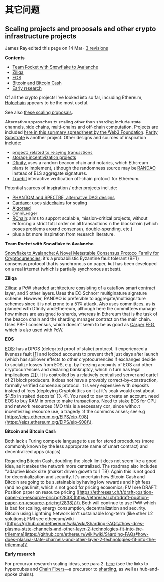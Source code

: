 # 其它问题

## Scaling projects and proposals and other crypto infrastructure projects

James Ray edited this page on 14 Mar · [3 revisions](https://github.com/ethereum/wiki/wiki/Scaling-projects-and-proposals-and-other-crypto-infrastructure-projects/_history)

**Contents**

* [Team Rocket with Snowflake to Avalanche](https://github.com/ethereum/wiki/wiki/Scaling-projects-and-proposals-and-other-crypto-infrastructure-projects#team-rocket-with-snowflake-to-avalanche)
* [Ziliqa](https://github.com/ethereum/wiki/wiki/Scaling-projects-and-proposals-and-other-crypto-infrastructure-projects#ziliqa)
* [EOS](https://github.com/ethereum/wiki/wiki/Scaling-projects-and-proposals-and-other-crypto-infrastructure-projects#eos)
* [Bitcoin and Bitcoin Cash](https://github.com/ethereum/wiki/wiki/Scaling-projects-and-proposals-and-other-crypto-infrastructure-projects#bitcoin-and-bitcoin-cash)
* [Early research](https://github.com/ethereum/wiki/wiki/Scaling-projects-and-proposals-and-other-crypto-infrastructure-projects#early-research)

Of all the crypto projects I've looked into so far, including Ethereum, [Holochain](https://holochain.org/) appears to be the most useful.

See also [these scaling proposals](https://github.com/jpitts/eth-community-discussions/blob/master/proposals-to-scale.md).

Alternative approaches to scaling other than sharding include state channels, side chains, multi-chains and off-chain computation. Projects are included [here in this summary spreadsheet by the Web3 Foundation](https://docs.google.com/spreadsheets/d/1BQ0bK_LhSQvxtvXryVoIcmxeKMuVJCq6oD0aS5_hpC8). [Parity Substrate](https://www.reddit.com/r/ethereum/comments/8dgoup/parity_substrate/) is another project. Other designs and sources of inspiration include:

* [projects related to relaying transactions](https://github.com/ethereum/wiki/wiki/Relay-projects)
* [storage incentivization projects](https://github.com/ethereum/wiki/wiki/Storage-projects)
* [Dfinity](https://www.dfinity.org/pdf-viewer/pdfs/viewer?file=../library/dfinity-consensus.pdf), uses a random beacon chain and notaries, which Ethereum plans to implement, although the randomness source may be [RANDAO](https://github.com/ethereum/research/blob/master/sharding_fork_choice_poc/beacon_chain_node.py) instead of BLS aggregate signatures.
* [Truebit](https://truebit.io/) interactive verification off-chain protocol for Ethereum.

Potential sources of inspiration / other projects include:

* [PHANTOM and SPECTRE, alternative DAG designs](https://ethresear.ch/t/phantom-and-spectre-by-a-zohar-and-y-sompolinsky/1888)
* [Cardano](https://cardanodocs.com/introduction/): uses [sidechains](https://www.blockstream.com/sidechains.pdf) for scaling
* [Algorand](https://www.algorand.com/whitepapers/)
* [OmniLedger](https://eprint.iacr.org/2017/406.pdf)
* [RChain](http://architecture-docs.readthedocs.io/introduction/motivation.html): aims to support scalable, mission-critical projects, without enforcing a strict total order on all transactions in the blockchain \(which poses problems around consensus, double-spending, etc.\)
* plus a lot more inspiration from research literature.

**Team Rocket with Snowflake to Avalanche**

[Snowflake to Avalanche: A Novel Metastable Consensus Protocol Family for Cryptocurrencies](https://ipfs.io/ipfs/QmUy4jh5mGNZvLkjies1RWM4YuvJh5o2FYopNPVYwrRVGV): it's a probabilistic Byzantine fault tolerant \(BFT\) consensus protocol that is synchronous on paper, but has been developed on a real internet \(which is partially synchronous at best\).

**Ziliqa**

[Ziliqa](https://docs.zilliqa.com/whitepaper.pdf): a PoW sharded architecture consisting of a dataflow smart contract layer, and 5 other layers. Uses the EC-Schnorr multiginature signature scheme. However, RANDAO is preferable to aggregate/multisignature schemes since it is not prone to a 51% attack. Also uses committees, as is planned with Dfinity and Ethereum, although here the committees manage how miners are assigned to shards, whereas in Ethereum that is the task of the beacon chain and the sharding manager contract on the main chain. Uses PBFT consensus, which doesn't seem to be as good as [Casper](https://github.com/ethereum/wiki/wiki/Casper-Proof-of-Stake-compendium) [FFG](https://eips.ethereum.org/EIPS/eip-1011), which is also used with PoW.

**EOS**

[EOS](https://eos.io/): has a DPOS \(delegated proof of stake\) protocol. It experienced a liveness fault [\[1\]](https://www.coindesk.com/cold-reception-crypto-reacted-eos-blockchain-freeze/) and locked accounts to prevent theft just days after launch \(which has spillover effects to other cryptocurrencies if exchanges decide to socialize losses from EOS, e.g. by freezing accounts of EOS and other cryptocurrencies and declaring bankruptcy, which in turn has legal implications [\[2\]](https://www.coindesk.com/eos-locked-7-accounts-implications-everyone-crypto/)\). It is controlled by a relatively centralised server and cartel of 21 block producers. It does not have a provably correct-by-construction, formally verified consensus protocol. It is very expensive with deposits instead of fees \(deploying Cryptokitties on it at it's peak would cost about $1.5b in staked deposits\) \[[3](https://ethresear.ch/t/against-replacing-transaction-fees-with-deposits/940/3), [4](https://ethresear.ch/t/against-replacing-transaction-fees-with-deposits/940?u=jamesray1)\]. You need to pay to create an account, need EOS to buy RAM in order to make transactions. Need to stake EOS for CPU and network resources \(IMO this is a necessary con, since without incentivizing resource use, a tragedy of the commons arises; see e.g [https://eips.ethereum.org/EIPS/eip-908](https://eips.ethereum.org/EIPS/eip-908)\).

**Bitcoin and Bitcoin Cash**

Both lack a Turing complete language to use for stored procedures \(more commonly known by the less appropriate name of smart contract\) and decentralised apps \(dapps\)

Regarding Bitcoin Cash, doubling the block limit does not seem like a good idea, as it makes the network more centralized. The roadmap also includes "adaptive block size \(market driven growth to 1 TB\). Again this is not good for decentralization and security. It's uncertain how Bitcoin Cash and Bitcoin are going to be sustainable by having low rewards and high fees \(and no gas limit, which is not good for pricing economics; FMI see DRAFT: Position paper on resource pricing \([https://ethresear.ch/t/draft-position-paper-on-resource-pricing/2838](https://ethresear.ch/t/draft-position-paper-on-resource-pricing/2838)\)\). Both will continue to use PoW which is bad for scaling, energy consumption, decentralization and security. Bitcoin using Lightning Network isn't sustainable long-term \(like other L2 solutions\); FMI see ethereum/wiki \([https://github.com/ethereum/wiki/wiki/Sharding-FAQs\#how-does-plasma-state-channels-and-other-layer-2-technologies-fit-into-the-trilemma](https://github.com/ethereum/wiki/wiki/Sharding-FAQs#how-does-plasma-state-channels-and-other-layer-2-technologies-fit-into-the-trilemma)\).

**Early research**

For precursor research scaling ideas, see para 2. [here](https://vitalik.ca/2017-09-15-prehistory.html) \(see the links to hypercubes and [Chain Fibers](https://github.com/ethereum/wiki/wiki/Chain-Fibers-Redux)—a precursor to [sharding](https://github.com/ethereum/wiki/wiki/Sharding-introduction-R&D-compendium), as well as hub-and-spoke chains\).

